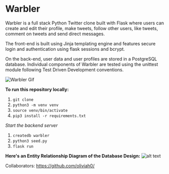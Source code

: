 # Warbler

Warbler is a full stack Python Twitter clone built with Flask where users can create and edit their profile, make tweets, follow other users, like tweets, comment on tweets and send direct messages.

The front-end is built using Jinja templating engine and features secure login and authentication using flask sessions and bcrypt. 

On the back-end, user data and user profiles are stored in a PostgreSQL database. Individual components of Warbler are tested using the unittest module following Test Driven Development conventions.

![Warbler Gif](https://github.com/kamosah7/warbler/blob/master/images/warbler.gif "Warbler Gif")

**To run this repository locally:**

1. `git clone`
2. `python3 -m venv venv`
3. `source venv/bin/activate`
4. `pip3 install -r requirements.txt`

*Start the backend server*
1. `createdb warbler`
2. `python3 seed.py`
3. `flask run`

**Here's an Entity Relationship Diagram of the Database Design:**
![alt text](https://github.com/kamosah7/warbler/blob/master/images/warbler-erd.svg "Warbler ERD")

Collaborators: https://github.com/oliviah0/